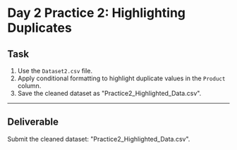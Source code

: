 # Day 2 Practice 2: Highlighting Duplicates

## Task
1. Use the `Dataset2.csv` file.
2. Apply conditional formatting to highlight duplicate values in the `Product` column.
3. Save the cleaned dataset as "Practice2_Highlighted_Data.csv".

---

## Deliverable
Submit the cleaned dataset: "Practice2_Highlighted_Data.csv".